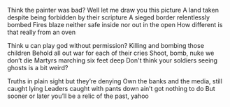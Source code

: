 Think the painter was bad?
Well let me draw you this picture
A land taken despite being forbidden by their scripture
A sieged border relentlessly bombed
Fires blaze neither safe inside nor out in the open
How different is that really from an oven

Think u can play god without permission?
Killing and bombing those children
Behold all out war for each of their cries
Shoot, bomb, nuke we don’t die
Martyrs marching six feet deep
Don't think your soldiers seeing ghosts is a bit weird?

Truths in plain sight but they’re denying
Own the banks and the media, still caught lying
Leaders caught with pants down ain’t got nothing to do
But sooner or later you’ll be a relic of the past, yahoo